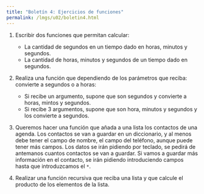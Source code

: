 ```yaml
---
title: "Boletín 4: Ejercicios de funciones"
permalink: /lmgs/u02/boletin4.html
---
```


1. Escribir dos funciones que permitan calcular:

    * La cantidad de segundos en un tiempo dado en horas, minutos y segundos.
    * La cantidad de horas, minutos y segundos de un tiempo dado en segundos.

2. Realiza una función que dependiendo de los parámetros que reciba: convierte a segundos o a horas:

    * Si recibe un argumento, supone que son segundos y convierte a horas, mintos y segundos.
    * Si recibe 3 argumentos, supone que son hora, minutos y segundos y los convierte a segundos.

3. Queremos hacer una función que añada a una lista los contactos de una agenda. Los contactos se van a guardar en un diccionario, y al menos debe tener el campo de nombre, el campo del teléfono, aunque puede tener más campos. Los datos se irán pidiendo por teclado, se pedirá de antemanos cuantos contactos se van a guardar. Si vamos a guardar más información en el contacto, se irán pidiendo introduciendo campos hasta que introduzcamos el `*`. 

4. Realizar una función recursiva que reciba una lista y que calcule el producto de los elementos de la lista.



